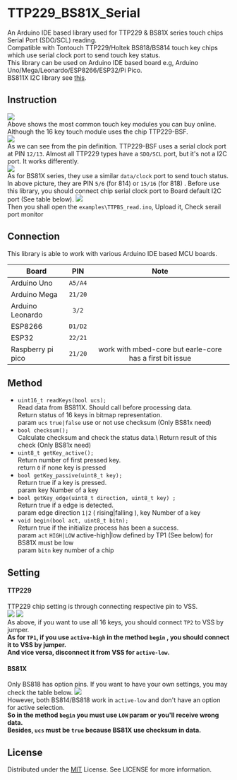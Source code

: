 # TTP229_BS81X_Serial

An Arduino IDE based library used for TTP229 & BS81X series touch chips Serial Port (SDO/SCL) reading.\
Compatible with Tontouch TTP229/Holtek BS818/BS814 touch key chips which use serial clock port to send touch key status.\
This library can be used on Arduino IDE based board e.g, Arduino Uno/Mega/Leonardo/ESP8266/ESP32/Pi Pico.\
BS811X I2C library see [this](https://github.com/snowhalationmkii/BS811X_I2C).

## Instruction

<img src="https://p.sda1.dev/22/aaa94cb9a761f70c90ab4fc4ae3c97c8/O1CN01AnqWIH1LdWYaHWUuA2207691322.jpg">\
Above shows the most common touch key modules you can buy online.\
Although the 16 key touch module uses the chip TTP229-BSF.\
<img src="https://encrypted-tbn0.gstatic.com/images?q=tbn:ANd9GcR8SFdZ7XYakpJYZ0DIo6zCdG3NSy0KVcBx9fMxYE-vLO2ogqLw4mcOgKhcJdRKeygjLlk&usqp=CAU">\
As we can see from the pin definition. TTP229-BSF uses a serial clock port at PIN `12/13`.
Almost all TTP229 types have a `SDO/SCL` port, but it's not a I2C port. It works differently.\
<img src="https://p.sda1.dev/22/5cfb0e0ddc70d1a310f52eeaadad3aab/bs81x.jpg">\
As for BS81X series, they use a similar `data/clock` port to send touch status. In above picture, they are PIN `5/6` (for 814) or `15/16` (for 818) .
Before use this library, you should connect chip serial clock port to Board default I2C port (See table below).
<img src="https://docs.arduino.cc/static/5f90596512320d9577cfa9638fdb6115/a6d36/wiring.png">\
Then you shall open the `examples\TTPBS_read.ino`, Upload it, Check serail port monitor

## Connection

This library is able to work with various Arduino IDE based MCU boards.

| Board  | PIN | Note |
| ------------- |:-------------:|:----------:|
| Arduino Uno     | `A5/A4`     |
| Arduino Mega     | `21/20`     |
| Arduino Leonardo      | `3/2` |
| ESP8266 | `D1/D2` |
| ESP32 | `22/21` |
| Raspberry pi pico | `21/20` | work with mbed-core but earle-core has a first bit issue |

## Method

- `uint16_t readKeys(bool ucs);`\
  Read data from BS811X. Should call before processing data.\
  Return status of 16 keys in bitmap representation. \
  param `ucs` `true|false` use or not use checksum (Only BS81x need)
- `bool checksum();`\
  Calculate checksum and check the status data.\ 
  Return result of this check (Only BS81x need)
- `uint8_t getKey_active();`\
  Return number of first pressed key.\
  return `0` if none key is pressed
- `bool getKey_passive(uint8_t key);`\
  Return true if a key is pressed.\
  param key Number of a key
- `bool getKey_edge(uint8_t direction, uint8_t key) ;`\
  Return true if a edge is detected.\
  param edge direction `1|2` ( rising|falling ), key Number of a key
- `void begin(bool act, uint8_t bitn);`\
  Return true if the initialize process has been a success.\
  param `act` `HIGH|LOW` active-high|low defined by TP1 (See below) for BS81X must be low\
  param `bitn` key number of a chip

## Setting

#### TTP229

TTP229 chip setting is through connecting respective pin to VSS.\
<img src="https://p.sda1.dev/22/fa0a495afb660dad7445e74a1f348606/20250222_215742.jpg">
<img src="https://p.sda1.dev/22/307f74e617e4955522a45d34f2ab8830/ttp229set.jpg">\
As above, if you want to use all 16 keys, you should connect `TP2` to VSS by jumper.\
**As for `TP1`, if you use `active-high` in the method `begin` , you should connect it to VSS by jumper.\
And vice versa, disconnect it from VSS for `active-low`.**

#### BS81X

Only BS818 has option pins. If you want to have your own settings, you may check the table below.
<img src="https://p.sda1.dev/22/662aa5b4d9d3fdc02126509a4ceb0bce/bs818.jpg">\
However, both BS814/BS818 work in `active-low` and don't have an option for active selection.\
**So in the method `begin` you must use `LOW` param or you'll receive wrong data.\
Besides,  `ucs` must be `true` because BS81X use checksum in data.**

## License

Distributed under the [MIT](https://opensource.org/license/mit) License. See LICENSE for more information.

